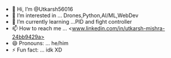 - 👋 Hi, I’m @Utkarsh56016
- 👀 I’m interested in ... Drones,Python,AI/ML,WebDev
- 🌱 I’m currently learning ...PID and fight controller
- 📫 How to reach me ... <www.linkedin.com/in/utkarsh-mishra-24bb9429a>
- 😄 Pronouns: ... he/him
- ⚡ Fun fact: ... idk XD

<!---
Utkarsh56016/Utkarsh56016 is a ✨ special ✨ repository because its `README.md` (this file) appears on your GitHub profile.
You can click the Preview link to take a look at your changes.
--->
